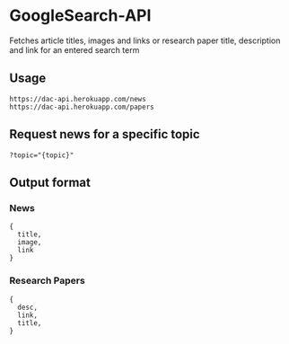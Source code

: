 # GoogleSearch-API
Fetches article titles, images and links or research paper title, description and link for an entered search term

## Usage

```
https://dac-api.herokuapp.com/news
https://dac-api.herokuapp.com/papers
```

## Request news for a specific topic

```
?topic="{topic}"
```

## Output format

### News

```
{
  title,
  image,
  link
}
```

### Research Papers

```
{
  desc,
  link,
  title,
}
```
